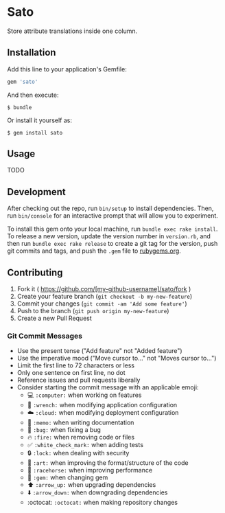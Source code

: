 # Sato

Store attribute translations inside one column.

## Installation

Add this line to your application's Gemfile:

```ruby
gem 'sato'
```

And then execute:

    $ bundle

Or install it yourself as:

    $ gem install sato

## Usage

TODO

## Development

After checking out the repo, run `bin/setup` to install
dependencies. Then, run `bin/console` for an interactive prompt that
will allow you to experiment.

To install this gem onto your local machine, run `bundle exec rake install`.
To release a new version, update the version number in `version.rb`, and
then run `bundle exec rake release` to create a git tag for the version,
push git commits and tags, and push the `.gem` file to
[rubygems.org](https://rubygems.org).

## Contributing

1. Fork it ( https://github.com/[my-github-username]/sato/fork )
2. Create your feature branch (`git checkout -b my-new-feature`)
3. Commit your changes (`git commit -am 'Add some feature'`)
4. Push to the branch (`git push origin my-new-feature`)
5. Create a new Pull Request

### Git Commit Messages

* Use the present tense ("Add feature" not "Added feature")
* Use the imperative mood ("Move cursor to..." not "Moves cursor to...")
* Limit the first line to 72 characters or less
* Only one sentence on first line, no dot
* Reference issues and pull requests liberally
* Consider starting the commit message with an applicable emoji:
  * :computer: `:computer:` when working on features
  * :wrench: `:wrench:` when modifying application configuration
  * :cloud: `:cloud:` when modifying deployment configuration
  * :memo: `:memo:` when writing documentation
  * :bug: `:bug:` when fixing a bug
  * :fire: `:fire:` when removing code or files
  * :white_check_mark: `:white_check_mark:` when adding tests
  * :lock: `:lock:` when dealing with security
  * :art: `:art:` when improving the format/structure of the code
  * :racehorse: `:racehorse:` when improving performance
  * :gem: `:gem:` when changing gem
  * :arrow_up: `:arrow_up:` when upgrading dependencies
  * :arrow_down: `:arrow_down:` when downgrading dependencies
  * :octocat: `:octocat:` when making repository changes
